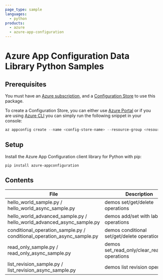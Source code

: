 ```yaml
---
page_type: sample
languages:
  - python
products:
  - azure
  - azure-app-configuration
---
```


# Azure App Configuration Data Library Python Samples

## Prerequisites

You must have an [Azure subscription][azure_sub], and a [Configuration Store][configuration_store] to use this package.

To create a Configuration Store, you can either use [Azure Portal](https://ms.portal.azure.com/#create/Microsoft.Azconfig) or if you are using [Azure CLI][azure_cli] you can simply run the following snippet in your console:

```Powershell
az appconfig create --name <config-store-name> --resource-group <resource-group-name> --location eastus
```

## Setup

Install the Azure App Configuration client library for Python with pip:

```commandline
pip install azure-appconfiguration
```

## Contents

| File | Description |
|-------------|-------------|
| hello_world_sample.py / hello_world_async_sample.py       | demos set/get/delete operations |
| hello_world_advanced_sample.py / hello_world_advanced_async_sample.py | demos add/set with label/list operations |
| conditional_operation_sample.py / conditional_operation_async_sample.py | demos conditional set/get/delete operations |
| read_only_sample.py / read_only_async_sample.py | demos set_read_only/clear_read_only operations |
| list_revision_sample.py / list_revision_async_sample.py | demos list revision operations |

<!-- LINKS -->
[azure_sub]: https://azure.microsoft.com/free/
[azure_cli]: https://docs.microsoft.com/cli/azure
[configuration_store]: https://azure.microsoft.com/en-us/services/app-configuration/
